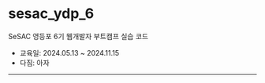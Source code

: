 # sesac_ydp_6
SeSAC 영등포 6기 웹개발자 부트캠프 실습 코드
- 교육일: 2024.05.13 ~ 2024.11.15
- 다짐: 아자

--------------------------------------------
